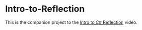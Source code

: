 # Intro-to-Reflection
This is the companion project to the [Intro to C# Reflection](https://youtu.be/MWM2wyCW-m8) video.